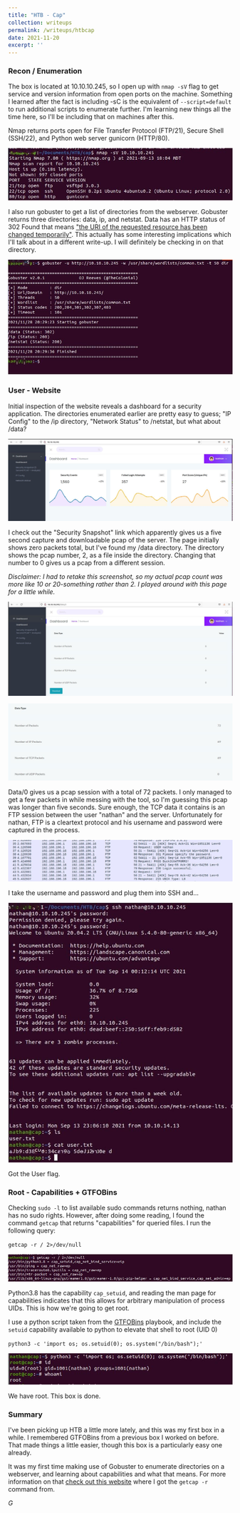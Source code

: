 ```yaml
---
title: "HTB - Cap"
collection: writeups
permalink: /writeups/htbcap
date: 2021-11-20
excerpt: ''
---
```

           

### Recon / Enumeration

The box is located at 10.10.10.245, so I open up with `nmap -sV` flag to get service and version information from open ports on the machine. Something I learned after the fact is including -sC is the equivalent of `--script=default` to run additional scripts to enumerate further. I'm learning new things all the time here, so I'll be including that on machines after this.

Nmap returns ports open for File Transfer Protocol (FTP/21), Secure Shell (SSH/22), and Python web server gunicorn (HTTP/80).

![1](/images/writeups/cap/Cap2.JPG)

I also run gobuster to get a list of directories from the webserver. Gobuster returns three directories: data, ip, and netstat. Data has an HTTP status of 302 Found that means ["the URI of the requested resource has been changed temporarily"](https://developer.mozilla.org/en-US/docs/Web/HTTP/Status/302). This actually has some interesting implications which I'll talk about in a different write-up. I will definitely be checking in on that directory.

![2](/images/writeups/cap/Cap10.JPG)

### User - Website

Initial inspection of the website reveals a dashboard for a security application. The directories enumerated earlier are pretty easy to guess; "IP Config" to the /ip directory, "Network Status" to /netstat, but what about /data?

![3](/images/writeups/cap/Cap4.JPG)

I check out the "Security Snapshot" link which apparently gives us a five second capture and downloadable pcap of the server. The page initially shows zero packets total, but I've found my /data directory. The directory shows the pcap number, 2, as a file inside the directory. Changing that number to 0 gives us a pcap from a different session.

_Disclaimer: I had to retake this screenshot, so my actual pcap count was more like 10 or 20-something rather than 2. I played around with this page for a little while._

![4](/images/writeups/cap/Cap3.JPG)

![5](/images/writeups/cap/Cap5.JPG)

Data/0 gives us a pcap session with a total of 72 packets. I only managed to get a few packets in while messing with the tool, so I'm guessing this pcap was longer than five seconds. Sure enough, the TCP data it contains is an FTP session between the user "nathan" and the server. Unfortunately for nathan, FTP is a cleartext protocol and his username and password were captured in the process.

![6](/images/writeups/cap/Cap6.JPG)

I take the username and password and plug them into SSH and...

![7](/images/writeups/cap/Cap7.JPG)

Got the User flag.

### Root - Capabilities + GTFOBins

Checking `sudo -l` to list available sudo commands returns nothing, nathan has no sudo rights. However, after doing some reading, I found the command `getcap` that returns "capabilities" for queried files. I run the following query:

`getcap -r / 2>/dev/null`

![8](/images/writeups/cap/Cap8.JPG)

Python3.8 has the capability `cap_setuid`, and reading the man page for capabilities indicates that this allows for arbitrary manipulation of process UIDs. This is how we're going to get root.

I use a python script taken from the [GTFOBins](https://gtfobins.github.io/gtfobins/python/) playbook, and include the `setuid` capability available to python to elevate that shell to root (UID 0)

`python3 -c 'import os; os.setuid(0); os.system("/bin/bash");'`

![9](/images/writeups/cap/Cap9.JPG)

We have root. This box is done.

### Summary

I've been picking up HTB a little more lately, and this was my first box in a while. I remembered GTFOBins from a previous box I worked on before. That made things a little easier, though this box is a particularly easy one already.

It was my first time making use of Gobuster to enumerate directories on a webserver, and learning about capabilities and what that means. For more information on that [check out this website](https://book.hacktricks.xyz/linux-unix/privilege-escalation/linux-capabilities) where I got the `getcap -r` command from.

_G_
